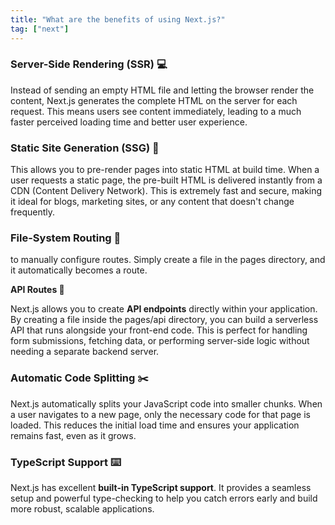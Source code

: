 ```yaml
---
title: "What are the benefits of using Next.js?"
tag: ["next"]
---
```


### **Server-Side Rendering (SSR) 💻**

Instead of sending an empty HTML file and letting the browser render the content, Next.js generates the complete HTML on the server for each request. This means users see content immediately, leading to a much faster perceived loading time and better user experience.

### **Static Site Generation (SSG) 🚀**

This allows you to pre-render pages into static HTML at build time. When a user requests a static page, the pre-built HTML is delivered instantly from a CDN (Content Delivery Network). This is extremely fast and secure, making it ideal for blogs, marketing sites, or any content that doesn't change frequently.

### **File-System Routing 📁**

to manually configure routes. Simply create a file in the pages directory, and it automatically becomes a route. 

**API Routes 🔗**

Next.js allows you to create **API endpoints** directly within your application. By creating a file inside the pages/api directory, you can build a serverless API that runs alongside your front-end code. This is perfect for handling form submissions, fetching data, or performing server-side logic without needing a separate backend server.

### **Automatic Code Splitting ✂️**

Next.js automatically splits your JavaScript code into smaller chunks. When a user navigates to a new page, only the necessary code for that page is loaded. This reduces the initial load time and ensures your application remains fast, even as it grows.

### **TypeScript Support ⌨️**

Next.js has excellent **built-in TypeScript support**. It provides a seamless setup and powerful type-checking to help you catch errors early and build more robust, scalable applications.